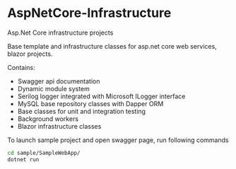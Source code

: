 # AspNetCore-Infrastructure
Asp.Net Core infrastructure projects

Base template and infrastructure classes for asp.net core web services, blazor projects.

Contains:
- Swagger api documentation
- Dynamic module system
- Serilog logger integrated with Microsoft ILogger interface
- MySQL base repository classes with Dapper ORM
- Base classes for unit and integration testing
- Background workers
- Blazor infrastructure classes

To launch sample project and open swagger page, run following commands

```sh
cd sample/SampleWebApp/
dotnet run
```
